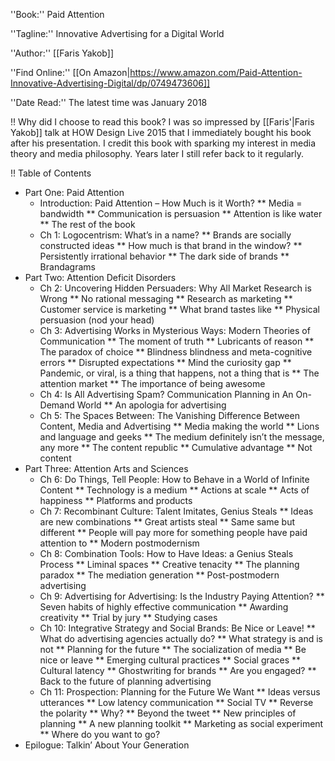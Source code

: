 ''Book:'' Paid Attention

''Tagline:'' Innovative Advertising for a Digital World

''Author:'' [[Faris Yakob]]

''Find Online:'' [[On Amazon|https://www.amazon.com/Paid-Attention-Innovative-Advertising-Digital/dp/0749473606]]

''Date Read:'' The latest time was January 2018


!! Why did I choose to read this book?
I was so impressed by [[Faris'|Faris Yakob]] talk at HOW Design Live 2015 that I immediately bought his book after his presentation. I credit this book with sparking my interest in media theory and media philosophy. Years later I still refer back to it regularly.

!! Table of Contents
* Part One: Paid Attention
	* Introduction: Paid Attention – How Much is it Worth?
		** Media = bandwidth
		** Communication is persuasion 
		** Attention is like water
		** The rest of the book
	* Ch 1: Logocentrism: What’s in a name?
		** Brands are socially constructed ideas
		** How much is that brand in the window?
		** Persistently irrational behavior
		** The dark side of brands
		** Brandagrams
* Part Two: Attention Deficit Disorders
	* Ch 2: Uncovering Hidden Persuaders: Why All Market Research is Wrong
		 ** No rational messaging
		 ** Research as marketing
		 ** Customer service is marketing
		 ** What brand tastes like
		 ** Physical persuasion (nod your head)
	 * Ch 3: Advertising Works in Mysterious Ways: Modern Theories of Communication
		** The moment of truth
		** Lubricants of reason
		** The paradox of choice
		** Blindness blindness and meta-cognitive errors
		** Disrupted expectations
		** Mind the curiosity gap
		** Pandemic, or viral, is a thing that happens, not a thing that is
		** The attention market
		** The importance of being awesome
	 * Ch 4: Is All Advertising Spam? Communication Planning in An On-Demand World
		** An apologia for advertising
	* Ch 5: The Spaces Between: The Vanishing Difference Between Content, Media and Advertising
		** Media making the world
		** Lions and language and geeks
		** The medium definitely isn’t the message, any more
		** The content republic
		** Cumulative advantage
		** Not content
* Part Three: Attention Arts and Sciences
	* Ch 6: Do Things, Tell People: How to Behave in a World of Infinite Content
		 ** Technology is a medium
		 ** Actions at scale
		 ** Acts of happiness
		 ** Platforms and products
	* Ch 7: Recombinant Culture: Talent Imitates, Genius Steals
		 ** Ideas are new combinations
		 ** Great artists steal
		 ** Same same but different
		 ** People will pay more for something people have paid attention to
		 ** Modern postmodernism
	* Ch 8: Combination Tools: How to Have Ideas: a Genius Steals Process
		 ** Liminal spaces
		 ** Creative tenacity
		 ** The planning paradox
		 ** The mediation generation
		 ** Post-postmodern advertising 
	* Ch 9: Advertising for Advertising: Is the Industry Paying Attention?
		 ** Seven habits of highly effective communication
		 ** Awarding creativity
		 ** Trial by jury
		 ** Studying cases
	* Ch 10: Integrative Strategy and Social Brands: Be Nice or Leave!
		 ** What do advertising agencies actually do?
		 ** What strategy is and is not
		 ** Planning for the future
		 ** The socialization of media
		 ** Be nice or leave
		 ** Emerging cultural practices
		 ** Social graces
		 ** Cultural latency
		 ** Ghostwriting for brands
		 ** Are you engaged?
		 ** Back to the future of planning advertising
	* Ch 11: Prospection: Planning for the Future We Want
		 ** Ideas versus utterances
		 ** Low latency communication
		 ** Social TV
		 ** Reverse the polarity
		 ** Why?
		 ** Beyond the tweet
		 ** New principles of planning
		 ** A new planning toolkit
		 ** Marketing as social experiment
		 ** Where do you want to go?
* Epilogue: Talkin’ About Your Generation
